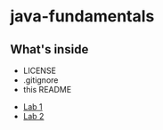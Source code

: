 # java-fundamentals

## What's inside
- LICENSE
- .gitignore
- this README
* [Lab 1](https://github.com/mattburger/java-fundamentals/tree/master/basics)
* [Lab 2](https://github.com/mattburger/java-fundamentals/tree/master/basiclibrary)
